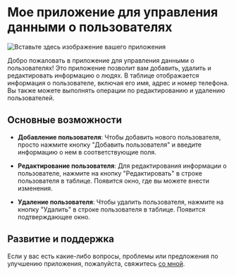 # Мое приложение для управления данными о пользователях

![Вставьте здесь изображение вашего приложения]([/img/imgRead.png](https://4.downloader.disk.yandex.ru/preview/92dade93c928987bc42151c52b484ef3fff4ea7ba997daa5499ba54da6b4f8a2/inf/amuMr_Pj_XkvHFzUcBf-gWMVT6qxeF-234wX2A_tOsE4E-L-WCmorgyUa_koZ0SUrTBLJlbt_8EXZvtXz5quMQ%3D%3D?uid=1580271933&filename=ImgRead.png&disposition=inline&hash=&limit=0&content_type=image%2Fpng&owner_uid=1580271933&tknv=v2&size=1898x947))

Добро пожаловать в приложение для управления данными о пользователях! Это приложение позволит вам добавить, удалить и редактировать информацию о людях. В таблице отображается информация о пользователе, включая его имя, адрес и номер телефона. Вы также можете выполнять операции по редактированию и удалению пользователей.

## Основные возможности

- **Добавление пользователя**: Чтобы добавить нового пользователя, просто нажмите кнопку "Добавить пользователя" и введите информацию о нем в соответствующие поля.

- **Редактирование пользователя**: Для редактирования информации о пользователе, нажмите на кнопку "Редактировать" в строке пользователя в таблице. Появится окно, где вы можете внести изменения.

- **Удаление пользователя**: Чтобы удалить пользователя, нажмите на кнопку "Удалить" в строке пользователя в таблице. Появится подтверждающее окно.

## Развитие и поддержка

Если у вас есть какие-либо вопросы, проблемы или предложения по улучшению приложения, пожалуйста, свяжитесь [со мной](https://vk.com/kir1lka).

